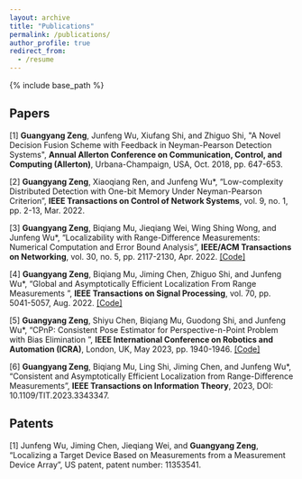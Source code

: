 ```yaml
---
layout: archive
title: "Publications"
permalink: /publications/
author_profile: true
redirect_from:
  - /resume
---
```


{% include base_path %}

## Papers

[1] **Guangyang Zeng**, Junfeng Wu, Xiufang Shi, and Zhiguo Shi, "A Novel Decision Fusion Scheme with
Feedback in Neyman-Pearson Detection Systems", **Annual Allerton Conference on Communication,
Control, and Computing (Allerton)**, Urbana-Champaign, USA, Oct. 2018, pp. 647-653.

[2] **Guangyang Zeng**, Xiaoqiang Ren, and Junfeng Wu*, “Low-complexity Distributed Detection with
One-bit Memory Under Neyman-Pearson Criterion”, **IEEE Transactions on Control of Network Systems**, vol. 9, no. 1, pp. 2-13, Mar. 2022.

[3] **Guangyang Zeng**, Biqiang Mu, Jieqiang Wei, Wing Shing Wong, and Junfeng Wu*, “Localizability with Range-Difference
Measurements: Numerical Computation and Error Bound Analysis”, **IEEE/ACM Transactions on Networking**, vol. 30, no. 5, pp. 2117-2130, Apr. 2022. [[Code]](/files/TDOA_localization.rar)

[4] **Guangyang Zeng**, Biqiang Mu, Jiming Chen, Zhiguo Shi, and Junfeng Wu*, “Global and Asymptotically Efficient Localization From Range Measurements
”, **IEEE Transactions on Signal Processing**, vol. 70, pp. 5041-5057, Aug. 2022. [[Code]](/files/Asymptotically_optimal_TOA_localization.zip)

[5] **Guangyang Zeng**, Shiyu Chen, Biqiang Mu, Guodong Shi, and Junfeng Wu*, “CPnP: Consistent Pose Estimator for Perspective-n-Point Problem with Bias Elimination
”, **IEEE International Conference on Robotics and Automation (ICRA)**, London, UK, May 2023, pp. 1940-1946. [[Code]](https://github.com/SLAMLab-CUHKSZ/CPnP-A-Consistent-PnP-Solver)

[6] **Guangyang Zeng**, Biqiang Mu, Ling Shi, Jiming Chen, and Junfeng Wu*, “Consistent and Asymptotically Efficient Localization from Range-Difference Measurements”, **IEEE Transactions on Information Theory**, 2023, DOI: 10.1109/TIT.2023.3343347.

## Patents

[1] Junfeng Wu, Jiming Chen, Jieqiang Wei, and **Guangyang Zeng**, “Localizing a Target Device Based on Measurements from a Measurement Device Array”, US patent, patent number: 11353541.

